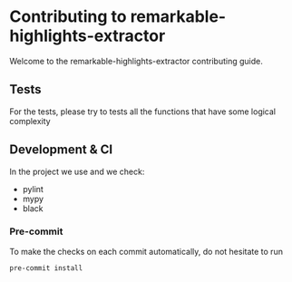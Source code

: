 # Contributing to remarkable-highlights-extractor

Welcome to the remarkable-highlights-extractor contributing guide.

## Tests

For the tests, please try to tests all the functions that have some logical complexity

## Development & CI

In the project we use and we check:

- pylint
- mypy
- black

### Pre-commit

To make the checks on each commit automatically, do not hesitate to run

```bash
pre-commit install
```
